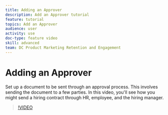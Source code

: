```yaml
---
title: Adding an Approver
description: Add an Approver tutorial
feature: tutorial
topics: Add an Approver
audience: user
activity: use
doc-type: feature video
skill: advanced
team: DC Product Marketing Retention and Engagement
---
```


# Adding an Approver

Set up a document to be sent through an approval process. This involves sending the document to a few parties. In this video, you'll see how you might send a hiring contract through HR, employee, and the hiring manager.

>[!VIDEO](https://video.tv.adobe.com/v/17367?hidetitle=true)
